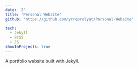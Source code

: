 ```yaml
---
date: '2'
title: 'Personal Website'
github: 'https://github.com/yrreprolyat/Personal-Website'

tech:
  - Jekyll
  - SCSS
  - JS
showInProjects: true
---
```


A portfolio website built with Jekyll.

